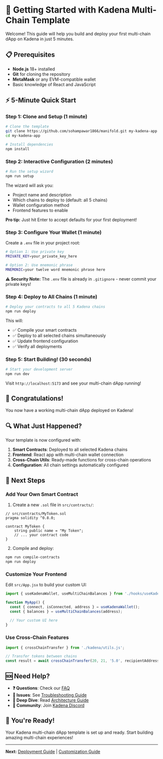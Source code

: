 # 🚀 Getting Started with Kadena Multi-Chain Template

Welcome! This guide will help you build and deploy your first multi-chain dApp on Kadena in just 5 minutes.

## 📋 Prerequisites

- **Node.js** 18+ installed
- **Git** for cloning the repository
- **MetaMask** or any EVM-compatible wallet
- Basic knowledge of React and JavaScript

## ⚡ 5-Minute Quick Start

### Step 1: Clone and Setup (1 minute)

```bash
# Clone the template
git clone https://github.com/sohampawar1866/manifold.git my-kadena-app
cd my-kadena-app

# Install dependencies
npm install
```

### Step 2: Interactive Configuration (2 minutes)

```bash
# Run the setup wizard
npm run setup
```

The wizard will ask you:
- Project name and description
- Which chains to deploy to (default: all 5 chains)
- Wallet configuration method
- Frontend features to enable

**Pro tip:** Just hit Enter to accept defaults for your first deployment!

### Step 3: Configure Your Wallet (1 minute)

Create a `.env` file in your project root:

```bash
# Option 1: Use private key
PRIVATE_KEY=your_private_key_here

# Option 2: Use mnemonic phrase
MNEMONIC=your twelve word mnemonic phrase here
```

**⚠️ Security Note:** The `.env` file is already in `.gitignore` - never commit your private keys!

### Step 4: Deploy to All Chains (1 minute)

```bash
# Deploy your contracts to all 5 Kadena chains
npm run deploy
```

This will:
- ✅ Compile your smart contracts
- ✅ Deploy to all selected chains simultaneously
- ✅ Update frontend configuration
- ✅ Verify all deployments

### Step 5: Start Building! (30 seconds)

```bash
# Start your development server
npm run dev
```

Visit `http://localhost:5173` and see your multi-chain dApp running!

## 🎉 Congratulations!

You now have a working multi-chain dApp deployed on Kadena! 

## 🔍 What Just Happened?

Your template is now configured with:

1. **Smart Contracts**: Deployed to all selected Kadena chains
2. **Frontend**: React app with multi-chain wallet connection
3. **Cross-Chain Utils**: Ready-made functions for cross-chain operations
4. **Configuration**: All chain settings automatically configured

## 🎯 Next Steps

### Add Your Own Smart Contract

1. Create a new `.sol` file in `src/contracts/`:

```solidity
// src/contracts/MyToken.sol
pragma solidity ^0.8.0;

contract MyToken {
    string public name = "My Token";
    // ... your contract code
}
```

2. Compile and deploy:

```bash
npm run compile-contracts
npm run deploy
```

### Customize Your Frontend

Edit `src/App.jsx` to build your custom UI:

```javascript
import { useKadenaWallet, useMultiChainBalances } from './hooks/useKadena.js';

function MyApp() {
  const { connect, isConnected, address } = useKadenaWallet();
  const { balances } = useMultiChainBalances(address);
  
  // Your custom UI here
}
```

### Use Cross-Chain Features

```javascript
import { crossChainTransfer } from './kadena/utils.js';

// Transfer tokens between chains
const result = await crossChainTransfer(20, 21, '5.0', recipientAddress);
```

## 🆘 Need Help?

- **❓ Questions**: Check our [FAQ](./faq.md)
- **🐛 Issues**: See [Troubleshooting Guide](./troubleshooting.md)
- **📖 Deep Dive**: Read [Architecture Guide](./architecture.md)
- **💬 Community**: Join [Kadena Discord](https://discord.gg/kadena)

## 🎊 You're Ready!

Your Kadena multi-chain dApp template is set up and ready. Start building amazing multi-chain experiences!

---

**Next:** [Deployment Guide](./deployment.md) | [Customization Guide](./customization.md)